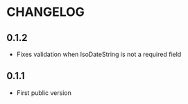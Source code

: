 # CHANGELOG

## 0.1.2

- Fixes validation when IsoDateString is not a required field

## 0.1.1

- First public version
